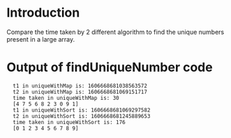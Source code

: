 # Introduction
Compare the time taken by 2 different algorithm to find the unique numbers present in a large array. 

# Output of findUniqueNumber code
```
  t1 in uniqueWithMap is: 1606668681038563572
  t2 in uniqueWithMap is: 1606668681069151717
  time taken in uniqueWithMap is: 30
  [4 7 5 6 8 2 3 0 9 1]
  t1 in uniqueWithSort is: 1606668681069297582
  t2 in uniqueWithSort is: 1606668681245889653
  time taken in uniqueWithSort is: 176
  [0 1 2 3 4 5 6 7 8 9]
```
